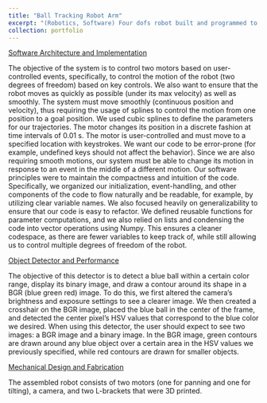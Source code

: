 ```yaml
---
title: "Ball Tracking Robot Arm"
excerpt: "(Robotics, Software) Four dofs robot built and programmed to track balls + other objects<br/><img src='/images/500x300.png'>"
collection: portfolio
---
```


[Software Architecture and Implementation](https://ritalij.github.io/files/me008_softwarearchitectureimplementation.pdf)

The objective of the system is to control two motors based on user-controlled events, specifically, to control the motion of the robot (two degrees of freedom) based on key controls. We also want to ensure that the robot moves as quickly as possible (under its max velocity) as well as smoothly.
The system must move smoothly (continuous position and velocity), thus requiring the usage of splines to control the motion from one position to a goal position. We used cubic splines to define the parameters for our trajectories. The motor changes its position in a discrete fashion at time intervals of 0.01 s. The motor is user-controlled and must move to a specified location with keystrokes. We want our code to be error-prone (for example, undefined keys should not affect the behavior). Since we are also requiring smooth motions, our system must be able to change its motion in response to an event in the middle of a different motion.
Our software principles were to maintain the compactness and intuition of the code. Specifically, we organized our initialization, event-handling, and other components of the code to flow naturally and be readable, for example, by utilizing clear variable names. We also focused heavily on generalizability to ensure that our code is easy to refactor. We defined reusable functions for parameter computations, and we also relied on lists and condensing the code into vector operations using Numpy. This ensures a cleaner codespace, as there are fewer variables to keep track of, while still allowing us to control multiple degrees of freedom of the robot.	

[Object Detector and Performance](https://ritalij.github.io/files/me008_objectdetectorperformance.pdf)

The objective of this detector is to detect a blue ball within a certain color range, display its binary image, and draw a contour around its shape in a BGR (blue green red) image. To do this, we first altered the camera’s brightness and exposure settings to see a clearer image. We then created a crosshair on the BGR image, placed the blue ball in the center of the frame, and detected the center pixel’s HSV values that correspond to the blue color we desired. When using this detector, the user should expect to see two images: a BGR image and a binary image. In the BGR image, green contours are drawn around any blue object over a certain area in the HSV values we previously specified, while red contours are drawn for smaller objects. 

[Mechanical Design and Fabrication](https://ritalij.github.io/files/me008_mechanicaldesignfabrication.pdf)

The assembled robot consists of two motors (one for panning and one for tilting), a camera, and two L-brackets that were 3D printed.

